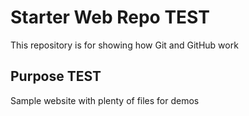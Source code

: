 # Starter Web Repo TEST

This repository is for showing how Git and GitHub work

## Purpose TEST

Sample website with plenty of files for demos